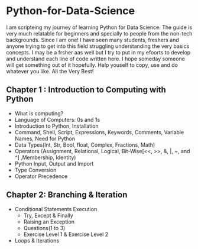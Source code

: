 # Python-for-Data-Science
I am scripteing my journey of learning Python for Data Science. The guide is very much relatable for beginners and specially to people from the non-tech backgrounds. Since I am one! I have seen many students, freshers and anyone trying to get into this field struggling understanding the very basics concepts. I may be a frsher aas well but I try to put in my efoorts to develop and understand each line of code written here. I hope someday someone will get something out of it hopefully. Help youself to copy, use and do whatever you like. All the Very Best!

## Chapter 1 : Introduction to Computing with Python
 * What is computing?
 * Language of Computers: 0s and 1s
 * Introduction to Python, Installation 
 * Command, Shell, Script, Expressions, Keywords, Comments, Variable Names, Need for Python 
 * Data Types(Int, Str, Bool, float, Complex, Fractions, Math)
 * Operators (Assignment, Relational, Logical, Bit-Wise[<<, >>, &, |, ~, and ^] ,Membership, Identity) 
 * Python Input, Output and Import
 * Type Conversion
 * Operator Precedence

## Chapter 2: Branching & Iteration
 * Conditional Statements Execution
   * Try, Except & Finally
   * Raising an Exception
   * Questions(1 to 3)
   * Exercise Level 1 & Exercise Level 2
 * Loops & Iterations
 
